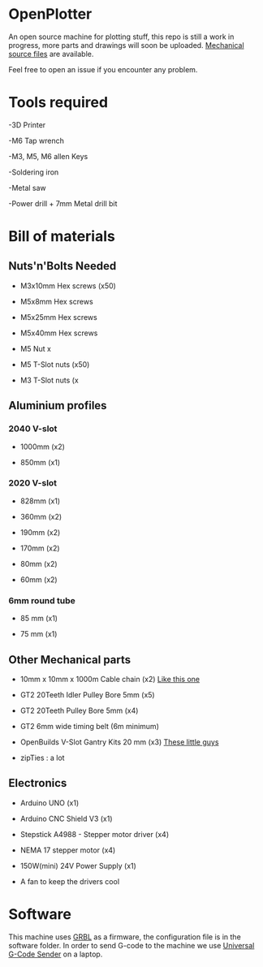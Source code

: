 # OpenPlotter
An open source machine for plotting stuff, this repo is still a work in progress, more parts and drawings will soon be uploaded. 
[Mechanical source files](https://cad.onshape.com/documents/46722cd283d12a82f0ec8435/w/54065c5dafbb0bb403c8ca67/e/3b850448fa15e10835d7a433) are available. 

Feel free to open an issue if you encounter any problem. 

# Tools required

-3D Printer

-M6 Tap wrench

-M3, M5, M6 allen Keys

-Soldering iron

-Metal saw

-Power drill + 7mm Metal drill bit

# Bill of materials

## Nuts'n'Bolts Needed

- M3x10mm Hex screws (x50)

- M5x8mm Hex screws

- M5x25mm Hex screws

- M5x40mm Hex screws

- M5 Nut x

- M5 T-Slot nuts (x50)

- M3 T-Slot nuts (x

## Aluminium profiles
### 2040 V-slot

- 1000mm (x2)
  
- 850mm (x1) 

### 2020 V-slot

- 828mm (x1)

- 360mm (x2)

- 190mm (x2)

- 170mm (x2)

- 80mm (x2)

- 60mm (x2)

### 6mm round tube 

- 85 mm (x1)

- 75 mm (x1)

## Other Mechanical parts

- 10mm x 10mm x 1000m Cable chain (x2) [Like this one](https://www.amazon.fr/chudian-10mmx10mm-Transporteur-Imprimante-Machine%EF%BC%8CNoir/dp/B07Y6769LL?pd_rd_w=SgpTm&content-id=amzn1.sym.2feba941-c3ea-43f7-9bb0-8595e66c71e9&pf_rd_p=2feba941-c3ea-43f7-9bb0-8595e66c71e9&pf_rd_r=PNCYDVQPMEP8R8EMBY00&pd_rd_wg=k4awF&pd_rd_r=3dc373b0-0f3b-4564-b3dd-3d22f7814f42&pd_rd_i=B07Y6769LL&psc=1&ref_=pd_bap_d_grid_rp_0_1_ec_pd_nav_hcs_rp_2_t)
  
- GT2 20Teeth Idler Pulley Bore 5mm (x5)

- GT2 20Teeth Pulley Bore 5mm (x4)
  
- GT2 6mm wide timing belt (6m minimum)

- OpenBuilds V-Slot Gantry Kits 20 mm (x3) [These little guys](https://openbuildspartstore.com/v-slot-gantry-kit-20mm/)

- zipTies : a lot
  

## Electronics

- Arduino UNO (x1)

- Arduino CNC Shield V3 (x1)

- Stepstick A4988 - Stepper motor driver (x4)

- NEMA 17 stepper motor (x4)

- 150W(mini) 24V Power Supply (x1)

- A fan to keep the drivers cool


# Software

This machine uses [GRBL](https://github.com/gnea/grbl) as a firmware, the configuration file is in the software folder. 
In order to send G-code to the machine we use [Universal G-Code Sender](https://winder.github.io/ugs_website/) on a laptop. 
